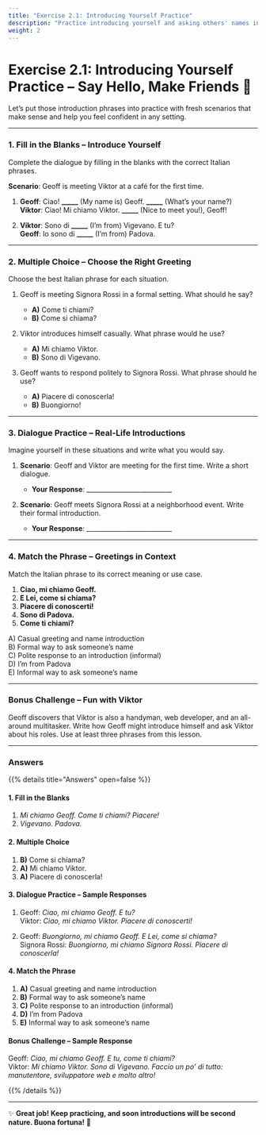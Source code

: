 ```yaml
---
title: "Exercise 2.1: Introducing Yourself Practice"
description: "Practice introducing yourself and asking others' names in Italian with new, realistic exercises."
weight: 2
---
```


# Exercise 2.1: Introducing Yourself Practice – Say Hello, Make Friends 👋  

Let’s put those introduction phrases into practice with fresh scenarios that make sense and help you feel confident in any setting.

---

### 1. Fill in the Blanks – Introduce Yourself  

Complete the dialogue by filling in the blanks with the correct Italian phrases.

**Scenario**: Geoff is meeting Viktor at a café for the first time.

1. **Geoff**: Ciao! **_____** (My name is) Geoff. **_____** (What’s your name?)  
   **Viktor**: Ciao! Mi chiamo Viktor. **_____** (Nice to meet you!), Geoff!  

2. **Viktor**: Sono di **_____** (I’m from) Vigevano. E tu?  
   **Geoff**: Io sono di **_____** (I’m from) Padova.  

---

### 2. Multiple Choice – Choose the Right Greeting  

Choose the best Italian phrase for each situation.

1. Geoff is meeting Signora Rossi in a formal setting. What should he say?  
   - **A)** Come ti chiami?  
   - **B)** Come si chiama?  

2. Viktor introduces himself casually. What phrase would he use?  
   - **A)** Mi chiamo Viktor.  
   - **B)** Sono di Vigevano.  

3. Geoff wants to respond politely to Signora Rossi. What phrase should he use?  
   - **A)** Piacere di conoscerla!  
   - **B)** Buongiorno!  

---

### 3. Dialogue Practice – Real-Life Introductions  

Imagine yourself in these situations and write what you would say.

1. **Scenario**: Geoff and Viktor are meeting for the first time. Write a short dialogue.  
   - **Your Response**: ___________________________  

2. **Scenario**: Geoff meets Signora Rossi at a neighborhood event. Write their formal introduction.  
   - **Your Response**: ___________________________  

---

### 4. Match the Phrase – Greetings in Context  

Match the Italian phrase to its correct meaning or use case.

1. **Ciao, mi chiamo Geoff.**  
2. **E Lei, come si chiama?**  
3. **Piacere di conoscerti!**  
4. **Sono di Padova.**  
5. **Come ti chiami?**  

A) Casual greeting and name introduction  
B) Formal way to ask someone’s name  
C) Polite response to an introduction (informal)  
D) I’m from Padova  
E) Informal way to ask someone’s name  

---

### Bonus Challenge – Fun with Viktor  

Geoff discovers that Viktor is also a handyman, web developer, and an all-around multitasker. Write how Geoff might introduce himself and ask Viktor about his roles. Use at least three phrases from this lesson.  

---

### Answers  

{{% details title="Answers" open=false %}}  

#### 1. Fill in the Blanks  
1. *Mi chiamo Geoff. Come ti chiami? Piacere!*  
2. *Vigevano. Padova.*  

#### 2. Multiple Choice  
1. **B)** Come si chiama?  
2. **A)** Mi chiamo Viktor.  
3. **A)** Piacere di conoscerla!  

#### 3. Dialogue Practice – Sample Responses  
1. Geoff: *Ciao, mi chiamo Geoff. E tu?*  
   Viktor: *Ciao, mi chiamo Viktor. Piacere di conoscerti!*  

2. Geoff: *Buongiorno, mi chiamo Geoff. E Lei, come si chiama?*  
   Signora Rossi: *Buongiorno, mi chiamo Signora Rossi. Piacere di conoscerla!*  

#### 4. Match the Phrase  
1. **A)** Casual greeting and name introduction  
2. **B)** Formal way to ask someone’s name  
3. **C)** Polite response to an introduction (informal)  
4. **D)** I’m from Padova  
5. **E)** Informal way to ask someone’s name  

#### Bonus Challenge – Sample Response  
Geoff: *Ciao, mi chiamo Geoff. E tu, come ti chiami?*  
Viktor: *Mi chiamo Viktor. Sono di Vigevano. Faccio un po’ di tutto: manutentore, sviluppatore web e molto altro!*  

{{% /details %}}  

---

✨ **Great job! Keep practicing, and soon introductions will be second nature. Buona fortuna!** 🌟  
